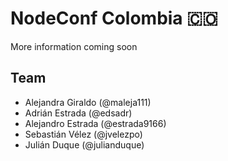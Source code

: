 # NodeConf Colombia 🇨🇴

More information coming soon

## Team

- Alejandra Giraldo (@maleja111)
- Adrián Estrada (@edsadr)
- Alejandro Estrada (@estrada9166)
- Sebastián Vélez (@jvelezpo)
- Julián Duque (@julianduque)
